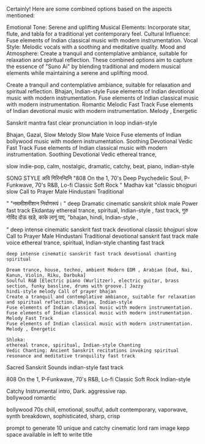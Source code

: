 Certainly! Here are some combined options based on the aspects mentioned:

Emotional Tone: Serene and uplifting
Musical Elements: Incorporate sitar, flute, and tabla for a traditional yet contemporary feel.
Cultural Influence: Fuse elements of Indian classical music with modern instrumentation.
Vocal Style: Melodic vocals with a soothing and meditative quality.
Mood and Atmosphere: Create a tranquil and contemplative ambiance, suitable for relaxation and spiritual reflection.
These combined options aim to capture the essence of "Suno Ai" by blending traditional and modern musical elements while maintaining a serene and uplifting mood.

Create a tranquil and contemplative ambiance, suitable for relaxation and spiritual reflection. Bhajan, Indian-style
Fuse elements of Indian devotional music with modern instrumentation.
Fuse elements of Indian classical music with modern instrumentation. Romantic Melodic Fast Track
Fuse elements of Indian devotional music with modern instrumentation. Melody , Energetic 


Sanskrit mantra fast clear pronunciation in loop indian-style


Bhajan,  Gazal,  Slow Melody  Slow Male Voice
Fuse elements of Indian bollywood music with modern instrumentation. Soothing  Devotional Vedic Fast Track
Fuse elements of Indian classical music with modern instrumentation. Soothing  Devotional Vedic ethereal trance,

slow indie-pop, calm, nostalgic, dramatic, catchy, beat, piano, indian-style

SONG	STYLE
अयि गिरिनन्दिनि	"808 On the 1, 
70's Deep Psychedelic Soul, 
P-Funkwave, 
70's R&B, 
Lo-fi Classic Soft Rock  "
Madhav kat	"classic bhojpuri slow Call to Prayer Male Hindustani Traditional

"
"नमामीशमीशान निर्वाणरूपं। 
"	deep Dramatic cinematic sanskrit shlok male Power fast track
Ekdantay	ethereal trance, spiritual, Indian-style , fast track, 
गुरु गोविंद दोऊ खड़े, काके लागूं पाए,	"bhajan, hindi, Indian-style , 

"
	deep intense cinematic sanskrit fast track devotional
	classic bhojpuri slow Call to Prayer Male Hindustani Traditional
	devotional sanskrit fast track male voice
	ethereal trance, spiritual, Indian-style chanting fast track
	
	deep intense cinematic sanskrit fast track devotional chanting spiritual
	
	Dream trance, house, techno, ambient Modern EDM , Arabian [Oud, Nai, Kanun, Violin, Riku, Darbuka]
	Soulful R&B [Electric piano (Wurlitzer), electric guitar, brass section, funky bassline, drums with groove.] Jazzy
	hindi-style melody Call of prayer bhajan
	Create a tranquil and contemplative ambiance, suitable for relaxation and spiritual reflection. Bhajan, Indian-style
	Fuse elements of Indian classical music with modern instrumentation.
	Fuse elements of Indian classical music with modern instrumentation. Melody Fast Track
	Fuse elements of Indian classical music with modern instrumentation. Melody , Energetic

	Shloka:
	ethereal trance, spiritual, Indian-style Chanting
	Vedic Chanting: Ancient Sanskrit recitations invoking spiritual resonance and meditative tranquility fast track

Sacred Sanskrit Sounds indian-style 
fast track


808 On the 1, 
P-Funkwave, 
70's R&B, 
Lo-fi Classic Soft Rock Indian-style


Catchy Instrumental intro,  Dark.  aggressive rap.   
bollywood romantic

bollywood 70s chill, emotional, soulful, adult contemporary, vaporwave, synth breakdown, sophisticated, sharp, crisp



prompt to generate  10 unique and catchy cinematic lord ram image  kepp space available in left to write title
